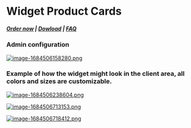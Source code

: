 # Widget Product Cards

#####  [Order now](https://puqcloud.com/whmcs-addon-puq-customization.php) | [Dowload](https://download.puqcloud.com/WHMCS/addons/PUQ-Customization/) | [FAQ](https://faq.puqcloud.com/)

### Аdmin configuration

[![image-1684506158280.png](https://doc.puq.info/uploads/images/gallery/2023-05/scaled-1680-/image-1684506158280.png)](https://doc.puq.info/uploads/images/gallery/2023-05/image-1684506158280.png)

### Example of how the widget might look in the client area, all colors and sizes are customizable.

[![image-1684506238604.png](https://doc.puq.info/uploads/images/gallery/2023-05/scaled-1680-/image-1684506238604.png)](https://doc.puq.info/uploads/images/gallery/2023-05/image-1684506238604.png)

[![image-1684506713153.png](https://doc.puq.info/uploads/images/gallery/2023-05/scaled-1680-/image-1684506713153.png)](https://doc.puq.info/uploads/images/gallery/2023-05/image-1684506713153.png)

[![image-1684506718412.png](https://doc.puq.info/uploads/images/gallery/2023-05/scaled-1680-/image-1684506718412.png)](https://doc.puq.info/uploads/images/gallery/2023-05/image-1684506718412.png)
